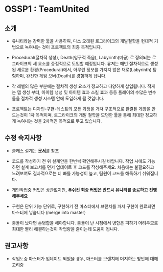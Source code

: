 # OSSP1 : TeamUnited

## 소개

- 유니티라는 강력한 툴을 사용하여, 다소 오래된 로그라이크의 개발철학을 현대적 기법으로 녹여내는 것이 프로젝트의 최종 목적입니다.

- Procedural(절차적 생성), Death(영구적 죽음), Labyrinth(미궁) 로 정의되는 로그라이크의 세 요소를 중점적으로 도입할 예정입니다. 유저는 매번 절차적으로 생성된 새로운 환경(Procedural)에서, 아무런 정보를 가지지 않은 채로(Labyrinth) 탐험하며, 완전한 게임 오버(Death)를 경험하게 됩니다.

- 각 레벨의 많은 부분에는 절차적 생성 요소가 정교하고 다양하게 삽입됩니다. 작게는 맵 생성 부터, 아이템 생성 및 아이템 효과 스킬 효과 등등 플레이의 수많은 변수들을 절차적 생성 시스템 안에 도입하게 될 것입니다.

- 프로젝트는 디자인-구현-테스트의 모든 과정을 거쳐 구조적으로 완결된 게임을 만드는것이 1차 목적이며, 로그라이크의 개발 철학을 모던한 툴을 통해 최대한 정교하게 녹여내는 것을 2차적인 목적으로 두고 있습니다.

## 수정 숙지사항

- 클래스 설계는 <b>[문서](https://docs.google.com/spreadsheets/d/1PVZchS14VfmCkylUdj8NwkVeO3vs1CFWEiR1zr4sDdg/edit#gid=415600084)</b>를 참조

- 코드를 작성하기 전 위 설계안을 한번씩 확인해주시길 바랍니다. 작업 시에도 가능하면 설계 보고서를 먼저 업데이트 후 코드를 작성해주세요. 처음에는 불필요하고 느려보여도 결과적으로는 더 빠를 가능성이 높고, 팀원이 코드를 해독하기 쉬워집니다.

- 개인작업중 커밋은 상관없지만, <b>푸쉬전 최종 커밋은 반드시 유니티를 종료하고 진행해주세요</b>

- 구현은 단위 기능 단위로, 구현하기 전 마스터에서 브랜치를 파서 구현이 완료되면 마스터에 넣습니다 (merge into master)

- 충돌이 났다면 손병합을 해야합니다. 충돌이 난 시점에서 병합은 피하기 어려우므로 최대한 빨리 해결하는것이 작업량을 줄이는데 도움이 됩니다.

## 권고사항

- 작업도중 마스터가 업데이트 되었을 경우, 마스터를 브랜치에 머지하는 방안에 대해 고려중

